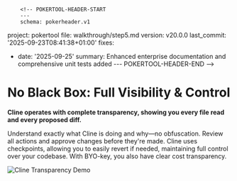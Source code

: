        <!-- POKERTOOL-HEADER-START
        ---
        schema: pokerheader.v1
project: pokertool
file: walkthrough/step5.md
version: v20.0.0
last_commit: '2025-09-23T08:41:38+01:00'
fixes:
- date: '2025-09-25'
  summary: Enhanced enterprise documentation and comprehensive unit tests added
        ---
        POKERTOOL-HEADER-END -->
# No Black Box: Full Visibility & Control

**Cline operates with complete transparency, showing you every file read and every proposed diff.**

Understand exactly what Cline is doing and why—no obfuscation. Review all actions and approve changes before they're made. Cline uses checkpoints, allowing you to easily revert if needed, maintaining full control over your codebase. With BYO-key, you also have clear cost transparency.

![Cline Transparency Demo](https://storage.googleapis.com/cline_public_images/docs/assets/clines-transparency-hifi-5_compress.webp)
